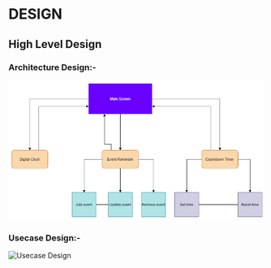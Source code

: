 # DESIGN

## High Level Design

### Architecture Design:-

![Architecture Design](/2_Design/architecturedesign.png)

### Usecase Design:-

![Usecase Design](/2_Design/usecasedesign.png)

